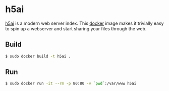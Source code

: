 # h5ai

[h5ai](http://larsjung.de/h5ai/) is a modern web server index.
This [docker](https://www.docker.io/) image makes it trivially easy to
spin up a webserver and start sharing your files through the web.

## Build

```bash
$ sudo docker build -t h5ai .
```

## Run

```bash
$ sudo docker run -it --rm -p 80:80 -v `pwd`:/var/www h5ai
```

